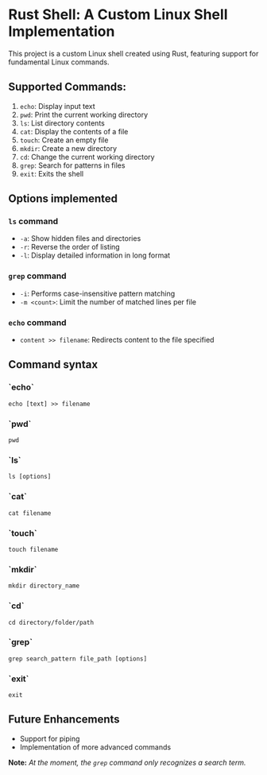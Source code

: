 # Rust Shell: A Custom Linux Shell Implementation

This project is a custom Linux shell created using Rust, featuring support for fundamental Linux commands.

## Supported Commands:

1. `echo`: Display input text
2. `pwd`: Print the current working directory
3. `ls`: List directory contents
4. `cat`: Display the contents of a file
5. `touch`: Create an empty file
6. `mkdir`: Create a new directory
7. `cd`: Change the current working directory
8. `grep`: Search for patterns in files
9.  `exit`: Exits the shell

## Options implemented
### `ls` command
- `-a`: Show hidden files and directories
- `-r`: Reverse the order of listing
- `-l`: Display detailed information in long format

### `grep` command
- `-i`: Performs case-insensitive pattern matching
- `-m <count>`: Limit the number of matched lines per file

### `echo` command
- `content >> filename`: Redirects content to the file specified

## Command syntax
### \`echo\`
    echo [text] >> filename
### \`pwd\`
    pwd
### \`ls\`
    ls [options]
### \`cat\`
    cat filename
### \`touch\`
    touch filename
### \`mkdir\`
    mkdir directory_name
### \`cd\`
    cd directory/folder/path
### \`grep\`
    grep search_pattern file_path [options] 
### \`exit\`
    exit

## Future Enhancements
- Support for piping
- Implementation of more advanced commands
  


**Note:** _At the moment, the `grep` command only recognizes a search term._
